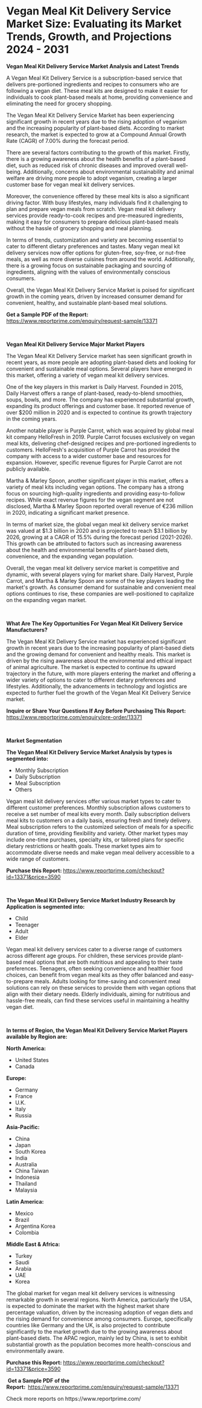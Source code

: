 <p><h1>Vegan Meal Kit Delivery Service Market Size: Evaluating its Market Trends, Growth, and Projections 2024 - 2031</h1></p><p><strong>Vegan Meal Kit Delivery Service Market Analysis and Latest Trends</strong></p>
<p><p>A Vegan Meal Kit Delivery Service is a subscription-based service that delivers pre-portioned ingredients and recipes to consumers who are following a vegan diet. These meal kits are designed to make it easier for individuals to cook plant-based meals at home, providing convenience and eliminating the need for grocery shopping.</p><p>The Vegan Meal Kit Delivery Service Market has been experiencing significant growth in recent years due to the rising adoption of veganism and the increasing popularity of plant-based diets. According to market research, the market is expected to grow at a Compound Annual Growth Rate (CAGR) of 7.00% during the forecast period. </p><p>There are several factors contributing to the growth of this market. Firstly, there is a growing awareness about the health benefits of a plant-based diet, such as reduced risk of chronic diseases and improved overall well-being. Additionally, concerns about environmental sustainability and animal welfare are driving more people to adopt veganism, creating a larger customer base for vegan meal kit delivery services.</p><p>Moreover, the convenience offered by these meal kits is also a significant driving factor. With busy lifestyles, many individuals find it challenging to plan and prepare vegan meals from scratch. Vegan meal kit delivery services provide ready-to-cook recipes and pre-measured ingredients, making it easy for consumers to prepare delicious plant-based meals without the hassle of grocery shopping and meal planning.</p><p>In terms of trends, customization and variety are becoming essential to cater to different dietary preferences and tastes. Many vegan meal kit delivery services now offer options for gluten-free, soy-free, or nut-free meals, as well as more diverse cuisines from around the world. Additionally, there is a growing focus on sustainable packaging and sourcing of ingredients, aligning with the values of environmentally conscious consumers.</p><p>Overall, the Vegan Meal Kit Delivery Service Market is poised for significant growth in the coming years, driven by increased consumer demand for convenient, healthy, and sustainable plant-based meal solutions.</p></p>
<p><strong>Get a Sample PDF of the Report:&nbsp;</strong> <a href="https://www.reportprime.com/enquiry/request-sample/13371">https://www.reportprime.com/enquiry/request-sample/13371</a></p>
<p>&nbsp;</p>
<p><strong>Vegan Meal Kit Delivery Service Major Market Players</strong></p>
<p><p>The Vegan Meal Kit Delivery Service market has seen significant growth in recent years, as more people are adopting plant-based diets and looking for convenient and sustainable meal options. Several players have emerged in this market, offering a variety of vegan meal kit delivery services. </p><p>One of the key players in this market is Daily Harvest. Founded in 2015, Daily Harvest offers a range of plant-based, ready-to-blend smoothies, soups, bowls, and more. The company has experienced substantial growth, expanding its product offerings and customer base. It reported revenue of over $200 million in 2020 and is expected to continue its growth trajectory in the coming years.</p><p>Another notable player is Purple Carrot, which was acquired by global meal kit company HelloFresh in 2019. Purple Carrot focuses exclusively on vegan meal kits, delivering chef-designed recipes and pre-portioned ingredients to customers. HelloFresh's acquisition of Purple Carrot has provided the company with access to a wider customer base and resources for expansion. However, specific revenue figures for Purple Carrot are not publicly available.</p><p>Martha & Marley Spoon, another significant player in this market, offers a variety of meal kits including vegan options. The company has a strong focus on sourcing high-quality ingredients and providing easy-to-follow recipes. While exact revenue figures for the vegan segment are not disclosed, Martha & Marley Spoon reported overall revenue of €236 million in 2020, indicating a significant market presence.</p><p>In terms of market size, the global vegan meal kit delivery service market was valued at $1.3 billion in 2020 and is projected to reach $3.1 billion by 2026, growing at a CAGR of 15.5% during the forecast period (2021-2026). This growth can be attributed to factors such as increasing awareness about the health and environmental benefits of plant-based diets, convenience, and the expanding vegan population.</p><p>Overall, the vegan meal kit delivery service market is competitive and dynamic, with several players vying for market share. Daily Harvest, Purple Carrot, and Martha & Marley Spoon are some of the key players leading the market's growth. As consumer demand for sustainable and convenient meal options continues to rise, these companies are well-positioned to capitalize on the expanding vegan market.</p></p>
<p>&nbsp;</p>
<p><strong>What Are The Key Opportunities For Vegan Meal Kit Delivery Service Manufacturers?</strong></p>
<p><p>The Vegan Meal Kit Delivery Service market has experienced significant growth in recent years due to the increasing popularity of plant-based diets and the growing demand for convenient and healthy meals. This market is driven by the rising awareness about the environmental and ethical impact of animal agriculture. The market is expected to continue its upward trajectory in the future, with more players entering the market and offering a wider variety of options to cater to different dietary preferences and lifestyles. Additionally, the advancements in technology and logistics are expected to further fuel the growth of the Vegan Meal Kit Delivery Service market.</p></p>
<p><strong>Inquire or Share Your Questions If Any Before Purchasing This Report:</strong> <a href="https://www.reportprime.com/enquiry/pre-order/13371">https://www.reportprime.com/enquiry/pre-order/13371</a></p>
<p>&nbsp;</p>
<p><strong>Market Segmentation</strong></p>
<p><strong>The Vegan Meal Kit Delivery Service Market Analysis by types is segmented into:</strong></p>
<p><ul><li>Monthly Subscription</li><li>Daily Subscription</li><li>Meal Subscription</li><li>Others</li></ul></p>
<p><p>Vegan meal kit delivery services offer various market types to cater to different customer preferences. Monthly subscription allows customers to receive a set number of meal kits every month. Daily subscription delivers meal kits to customers on a daily basis, ensuring fresh and timely delivery. Meal subscription refers to the customized selection of meals for a specific duration of time, providing flexibility and variety. Other market types may include one-time purchases, specialty kits, or tailored plans for specific dietary restrictions or health goals. These market types aim to accommodate diverse needs and make vegan meal delivery accessible to a wide range of customers.</p></p>
<p><strong>Purchase this Report:&nbsp;</strong><a href="https://www.reportprime.com/checkout?id=13371&price=3590">https://www.reportprime.com/checkout?id=13371&price=3590</a></p>
<p>&nbsp;</p>
<p><strong>The Vegan Meal Kit Delivery Service Market Industry Research by Application is segmented into:</strong></p>
<p><ul><li>Child</li><li>Teenager</li><li>Adult</li><li>Elder</li></ul></p>
<p><p>Vegan meal kit delivery services cater to a diverse range of customers across different age groups. For children, these services provide plant-based meal options that are both nutritious and appealing to their taste preferences. Teenagers, often seeking convenience and healthier food choices, can benefit from vegan meal kits as they offer balanced and easy-to-prepare meals. Adults looking for time-saving and convenient meal solutions can rely on these services to provide them with vegan options that align with their dietary needs. Elderly individuals, aiming for nutritious and hassle-free meals, can find these services useful in maintaining a healthy vegan diet.</p></p>
<p>&nbsp;</p>
<p><strong>In terms of Region, the Vegan Meal Kit Delivery Service Market Players available by Region are:</strong></p>
<p>
    <p> <strong> North America: </strong>
        <ul>
            <li>United States</li>
            <li>Canada</li>
        </ul>
        </p> 
    <p> <strong> Europe: </strong>
        <ul>
            <li>Germany</li>
            <li>France</li>
            <li>U.K.</li>
            <li>Italy</li>
            <li>Russia</li>
        </ul>
        </p> 
    <p> <strong> Asia-Pacific: </strong>
        <ul>
            <li>China</li>
            <li>Japan</li>
            <li>South Korea</li>
            <li>India</li>
            <li>Australia</li>
            <li>China Taiwan</li>
            <li>Indonesia</li>
            <li>Thailand</li>
            <li>Malaysia</li>
        </ul>
        </p> 
    <p> <strong> Latin America: </strong>
        <ul>
            <li>Mexico</li>
            <li>Brazil</li>
            <li>Argentina Korea</li>
            <li>Colombia</li>
        </ul>
        </p> 
    <p> <strong> Middle East & Africa: </strong>
        <ul>
            <li>Turkey</li>
            <li>Saudi</li>
            <li>Arabia</li>
            <li>UAE</li>
            <li>Korea</li>
        </ul>
    </p>
    </p>
<p><p>The global market for vegan meal kit delivery services is witnessing remarkable growth in several regions. North America, particularly the USA, is expected to dominate the market with the highest market share percentage valuation, driven by the increasing adoption of vegan diets and the rising demand for convenience among consumers. Europe, specifically countries like Germany and the UK, is also projected to contribute significantly to the market growth due to the growing awareness about plant-based diets. The APAC region, mainly led by China, is set to exhibit substantial growth as the population becomes more health-conscious and environmentally aware.</p></p>
<p><strong>Purchase this Report: </strong><a href="https://www.reportprime.com/checkout?id=13371&price=3590">https://www.reportprime.com/checkout?id=13371&price=3590</a></p>
<p>&nbsp;<strong>Get a Sample PDF of the Report:&nbsp;&nbsp;</strong><a href="https://www.reportprime.com/enquiry/request-sample/13371">https://www.reportprime.com/enquiry/request-sample/13371</a></p>
<p><strong></strong></p>
<p>Check more reports on https://www.reportprime.com/</p>